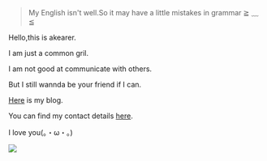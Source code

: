 > My English isn't well.So it may have a little mistakes in grammar ≧ ﹏ ≦

Hello,this is akearer.

I am just a common gril.

I am not good at communicate with others.

But I still wannda be your friend if I can.

[Here](https://akearer.pages.dev) is my blog.

You can find my contact details [here](https://github.com/akearer/akearer/blob/main/contact%20details.md).

I love you(。・ω・。)

![](https://cdn.jsdelivr.net/gh/akearer/akearer@main/imgs/56.png)